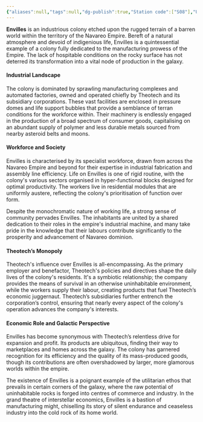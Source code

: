 ```yaml
---
{"aliases":null,"tags":null,"dg-publish":true,"Station code":["S08"],"Universal Name":"","permalink":"/narrative/locations/worlds/envilles/","dgPassFrontmatter":true}
---
```


**Envilles** is an industrious colony etched upon the rugged terrain of a barren world within the territory of the Navareo Empire. Bereft of a natural atmosphere and devoid of indigenious life, Envilles is a quintessential example of a colony fully dedicated to the manufacturing prowess of the Empire. The lack of hospitable conditions on the rocky surface has not deterred its transformation into a vital node of production in the galaxy.
#### Industrial Landscape

The colony is dominated by sprawling manufacturing complexes and automated factories, owned and operated chiefly by Theotech and its subsidiary corporations. These vast facilities are enclosed in pressure domes and life support bubbles that provide a semblance of terran conditions for the workforce within. Their machinery is endlessly engaged in the production of a broad spectrum of consumer goods, capitalising on an abundant supply of polymer and less durable metals sourced from nearby asteroid belts and moons.
#### Workforce and Society

Envilles is characterised by its specialist workforce, drawn from across the Navareo Empire and beyond for their expertise in industrial fabrication and assembly line efficiency. Life on Envilles is one of rigid routine, with the colony's various sectors organised in hyper-functional blocks designed for optimal productivity. The workers live in residential modules that are uniformly austere, reflecting the colony's prioritisation of function over form. 

Despite the monochromatic nature of working life, a strong sense of community pervades Envilles. The inhabitants are united by a shared dedication to their roles in the empire's industrial machine, and many take pride in the knowledge that their labours contribute significantly to the prosperity and advancement of Navareo dominion.
#### Theotech’s Monopoly

Theotech's influence over Envilles is all-encompassing. As the primary employer and benefactor, Theotech's policies and directives shape the daily lives of the colony's residents. It's a symbiotic relationship; the company provides the means of survival in an otherwise uninhabitable environment, while the workers supply their labour, creating products that fuel Theotech’s economic juggernaut. Theotech’s subsidiaries further entrench the corporation’s control, ensuring that nearly every aspect of the colony's operation advances the company's interests.
#### Economic Role and Galactic Perspective

Envilles has become synonymous with Theotech’s relentless drive for expansion and profit. Its products are ubiquitous, finding their way to marketplaces and homes across the galaxy. The colony has garnered recognition for its efficiency and the quality of its mass-produced goods, though its contributions are often overshadowed by larger, more glamorous worlds within the empire.

The existence of Envilles is a poignant example of the utilitarian ethos that prevails in certain corners of the galaxy, where the raw potential of uninhabitable rocks is forged into centres of commerce and industry. In the grand theatre of interstellar economics, Envilles is a bastion of manufacturing might, chiselling its story of silent endurance and ceaseless industry into the cold rock of its home world.